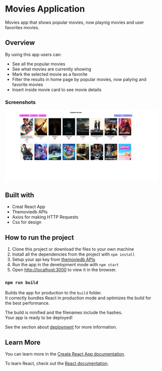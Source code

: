 # Movies Application

Movies app that shows popular movies, now playnig movies and user favorites movies.

## Overview

By using this app users can:

- See all the popular movies
- See what movies are currently showing
- Mark the selected movie as a favorite
- Filter the results in home page by popular movies, now palying and favorite movies
- Insert inside movie card to see movie details

### Screenshots

![](./public/home-page.png)

## Built with

- Creat React App
- Themoviedb APIs
- Axios for making HTTP Requests
- Css for design

## How to run the project

1. Clone this project or download the files to your own machine
2. Install all the dependencies from the project with `npm install`
3. Setup your api key from [themoviedb APIs](https://www.themoviedb.org/documentation/api)
4. Run the app in the development mode with `npm start`
5. Open [http://localhost:3000](http://localhost:3000) to view it in the browser.

### `npm run build`

Builds the app for production to the `build` folder.\
It correctly bundles React in production mode and optimizes the build for the best performance.

The build is minified and the filenames include the hashes.\
Your app is ready to be deployed!

See the section about [deployment](https://facebook.github.io/create-react-app/docs/deployment) for more information.

## Learn More

You can learn more in the [Create React App documentation](https://facebook.github.io/create-react-app/docs/getting-started).

To learn React, check out the [React documentation](https://reactjs.org/).
